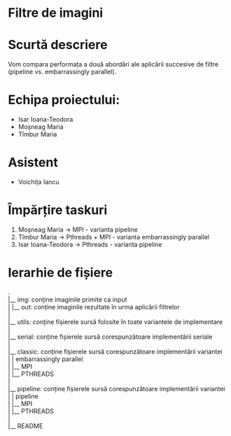# **Filtre de imagini**

# Scurtă descriere
Vom compara performața a două abordări ale aplicării succesive de filtre (pipeline vs. embarrassingly parallel).

# Echipa proiectului:
- Isar Ioana-Teodora
- Moșneag Maria
- Tîmbur Maria

# Asistent
- Voichița Iancu

# Împărțire taskuri

1. Moșneag Maria -> MPI - varianta pipeline
2. Tîmbur Maria -> Pthreads + MPI - varianta embarrassingly parallel
3. Isar Ioana-Teodora -> Pthreads - varianta pipeline

# Ierarhie de fișiere
.<br />
|__ img:    conține imaginile primite ca input<br />
|   |__ out:    conține imaginile rezultate în urma aplicării filtrelor<br />
|<br />
|__ utils:  conține fișierele sursă folosite în toate variantele de implementare<br />
|<br />
|__ serial: conține fișierele sursă corespunzătoare implementării seriale<br />
|<br />
|__ classic:    conține fișierele sursă corespunzătoare implementării variantei<br />
|   |           embarrassingly parallel<br />
|   |__ MPI<br />
|   |__ PTHREADS<br />
|<br />
|__ pipeline:   conține fișierele sursă corespunzătoare implementării variantei<br />
|   |           pipeline<br />
|   |__ MPI<br />
|   |__ PTHREADS<br />
|<br />
|__ README<br />
